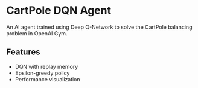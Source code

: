 # CartPole DQN Agent

An AI agent trained using Deep Q-Network to solve the CartPole balancing problem in OpenAI Gym.

## Features
- DQN with replay memory
- Epsilon-greedy policy
- Performance visualization
